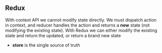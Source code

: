 ## Redux

With context API we cannot modify state directly. We must dispatch action in context, and reducer handles the action and returns a **new** state (not modifying the existing state). With Redux we can either modify the existing state and return the updated, or return a brand new state

- **store** is the single source of truth
